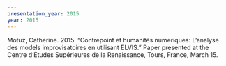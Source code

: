 ```yaml
---
presentation_year: 2015
year: 2015
---
```


Motuz, Catherine. 2015. “Contrepoint et humanités numériques: L’analyse des models improvisatoires en utilisant ELVIS.” Paper presented at the Centre d’Études Supérieures de la Renaissance, Tours, France, March 15.
